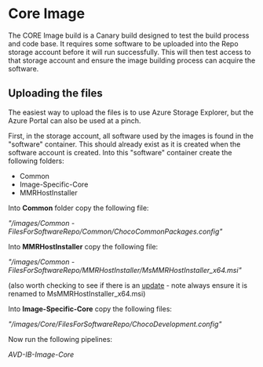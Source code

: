 # Core Image

The CORE Image build is a Canary build designed to test the build process and code base.  It requires some software to be uploaded into the Repo storage account before it will run successfully.  This will then test access to that storage account and ensure the image building process can acquire the software.

## Uploading the files

The easiest way to upload the files is to use Azure Storage Explorer, but the Azure Portal can also be used at a pinch.

First, in the storage account, all software used by the images is found in the "software" container.  This should already exist as it is created when the software account is created.  Into this "software" container create the following folders:

- Common
- Image-Specific-Core
- MMRHostInstaller

Into **Common** folder copy the following file:

*"/images/Common - FilesForSoftwareRepo/Common/ChocoCommonPackages.config"*

Into **MMRHostInstaller** copy the following file:

*"/images/Common - FilesForSoftwareRepo/MMRHostInstaller/MsMMRHostInstaller_x64.msi"*

(also worth checking to see if there is an [update](https://learn.microsoft.com/en-us/azure/virtual-desktop/multimedia-redirection) - note always ensure it is renamed to MsMMRHostInstaller_x64.msi)

Into **Image-Specific-Core** copy the following files:

*"/images/Core/FilesForSoftwareRepo/ChocoDevelopment.config"*

Now run the following pipelines:

*AVD-IB-Image-Core*
